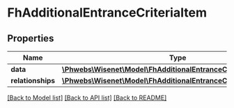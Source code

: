 # FhAdditionalEntranceCriteriaItem

## Properties
Name | Type | Description | Notes
------------ | ------------- | ------------- | -------------
**data** | [**\Phwebs\Wisenet\Model\FhAdditionalEntranceCriteria**](FhAdditionalEntranceCriteria.md) |  | [optional] 
**relationships** | [**\Phwebs\Wisenet\Model\FhAdditionalEntranceCriteriaRelationships**](FhAdditionalEntranceCriteriaRelationships.md) |  | [optional] 

[[Back to Model list]](../../README.md#documentation-for-models) [[Back to API list]](../../README.md#documentation-for-api-endpoints) [[Back to README]](../../README.md)

